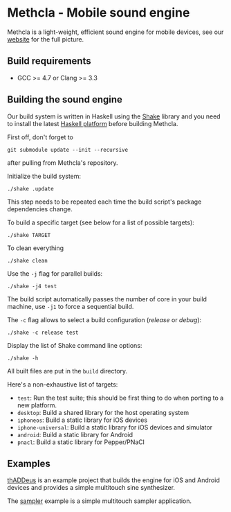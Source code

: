 # Methcla - Mobile sound engine

Methcla is a light-weight, efficient sound engine for mobile devices, see our [website](http://methc.la) for the full picture.

## Build requirements

* GCC >= 4.7 or Clang >= 3.3

## Building the sound engine

Our build system is written in Haskell using the [Shake](https://github.com/ndmitchell/shake) library and you need to install the latest [Haskell platform](http://www.haskell.org/platform/) before building Methcla.

First off, don't forget to

    git submodule update --init --recursive

after pulling from Methcla's repository.

Initialize the build system:

    ./shake .update

This step needs to be repeated each time the build script's package dependencies change.

To build a specific target (see below for a list of possible targets):

    ./shake TARGET

To clean everything

    ./shake clean

Use the `-j` flag for parallel builds:

    ./shake -j4 test

The build script automatically passes the number of core in your build machine, use `-j1` to force a sequential build.

The `-c` flag allows to select a build configuration (*release* or *debug*):

    ./shake -c release test

Display the list of Shake command line options:

    ./shake -h

All built files are put in the `build` directory.

Here's a non-exhaustive list of targets:

* `test`: Run the test suite; this should be first thing to do when porting to a new platform.
* `desktop`: Build a shared library for the host operating system
* `iphoneos`: Build a static library for iOS devices
* `iphone-universal`: Build a static library for iOS devices and simulator
* `android`: Build a static library for Android
* `pnacl`: Build a static library for Pepper/PNaCl

## Examples

[thADDeus](https://github.com/samplecount/methcla/tree/develop/engine/examples/thADDeus) is an example project that builds the engine for iOS and Android devices and provides a simple multitouch sine synthesizer.

The [sampler](https://github.com/samplecount/methcla/tree/develop/engine/examples/sampler) example is a simple multitouch sampler application.
